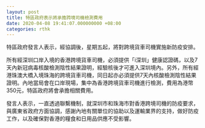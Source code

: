 ```yaml
---
layout: post
title: 特區政府表示將承擔跨境司機檢測費用
date: 2020-04-08 19:41:07.000000000 +08:00
categories: rthk
---
```


特區政府發言人表示，經協調後，星期五起，將對跨境貨車司機實施新防疫安排。

所有經深圳口岸入境的香港跨境貨車司機，必須提供「i深圳」健康認證碼，以及7天內新冠病毒核酸檢測陰性結果證明，經驗核後才可進入深圳境內。另外，所有經港珠澳大橋入境珠海的跨境貨車司機，同日起亦必須提供7天內核酸檢測陰性結果證明。內地當局會在口岸現場，集中為香港跨境貨車司機進行檢測，費用為港幣350元，特區政府將會承擔相關費用。　

發言人表示，一直透過聯繫機制，就深圳市和珠海市對香港跨境司機的防疫要求，與廣東省政府方面協調，感謝內地有關單位的協助以及運輸業界的支持，做好防疫工作，以及確保對香港的糧食和日用品供應不受影響。
